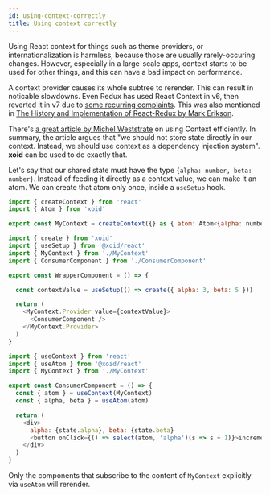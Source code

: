 ```yaml
---
id: using-context-correctly
title: Using context correctly
---
```


Using React context for things such as theme providers, or internationalization is harmless, because those are usually rarely-occuring changes. However, especially in a large-scale apps, context starts to be used for other things, and this can have a bad impact on performance. 

A context provider causes its whole subtree to rerender. This can result in noticable slowdowns. Even Redux has used React Context in v6, then reverted it in v7 due to [some recurring complaints](https://github.com/reduxjs/react-redux/issues/1164). This was also mentioned in [The History and Implementation of React-Redux by Mark Erikson](https://blog.isquaredsoftware.com/2018/11/react-redux-history-implementation/#v7-0).

There's [a great article by Michel Weststrate](https://medium.com/@mweststrate/how-to-safely-use-react-context-b7e343eff076) on using Context efficiently. In summary, the article argues that "we should not store state directly in our context. Instead, we should use context as a dependency injection system". **xoid** can be used to do exactly that.

Let's say that our shared state must have the type `{alpha: number, beta: number}`. Instead of feeding it directly as a context value, we can make it an atom. We can create that atom only once, inside a `useSetup` hook.

```js title="./MyContext.ts"
import { createContext } from 'react'
import { Atom } from 'xoid'

export const MyContext = createContext({} as { atom: Atom<{alpha: number, beta: number}> })
```

```js title="./WrapperComponent.tsx"
import { create } from 'xoid'
import { useSetup } from '@xoid/react'
import { MyContext } from './MyContext'
import { ConsumerComponent } from './ConsumerComponent'

export const WrapperComponent = () => {

  const contextValue = useSetup(() => create({ alpha: 3, beta: 5 }))

  return (
    <MyContext.Provider value={contextValue}>
      <ConsumerComponent />
    </MyContext.Provider>
  )
}
```

```js title="./ConsumerComponent.tsx"
import { useContext } from 'react'
import { useAtom } from '@xoid/react'
import { MyContext } from './MyContext'

export const ConsumerComponent = () => {
  const { atom } = useContext(MyContext)
  const { alpha, beta } = useAtom(atom)

  return (
    <div>
      alpha: {state.alpha}, beta: {state.beta}
      <button onClick={() => select(atom, 'alpha')(s => s + 1)}>increment alpha</button>
    </div>
  )
}
```

Only the components that subscribe to the content of `MyContext` explicitly via `useAtom` will rerender.